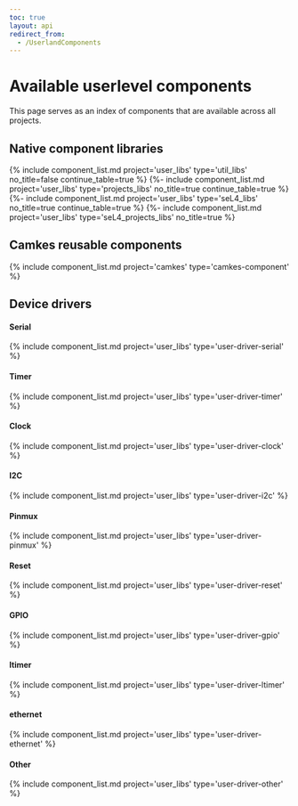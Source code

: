 ```yaml
---
toc: true
layout: api
redirect_from:
  - /UserlandComponents
---
```

# Available userlevel components

This page serves as an index of components that are available across all projects.


## Native component libraries

{% include component_list.md project='user_libs' type='util_libs' no_title=false continue_table=true %}
{%- include component_list.md project='user_libs' type='projects_libs' no_title=true continue_table=true %}
{%- include component_list.md project='user_libs' type='seL4_libs' no_title=true continue_table=true %}
{%- include component_list.md project='user_libs' type='seL4_projects_libs' no_title=true %}



## Camkes reusable components

{% include component_list.md project='camkes' type='camkes-component' %}

## Device drivers


#### Serial

{% include component_list.md project='user_libs' type='user-driver-serial' %}


#### Timer
{% include component_list.md project='user_libs' type='user-driver-timer' %}


#### Clock
{% include component_list.md project='user_libs' type='user-driver-clock' %}

#### I2C
{% include component_list.md project='user_libs' type='user-driver-i2c' %}

#### Pinmux
{% include component_list.md project='user_libs' type='user-driver-pinmux' %}

#### Reset
{% include component_list.md project='user_libs' type='user-driver-reset' %}

#### GPIO

{% include component_list.md project='user_libs' type='user-driver-gpio' %}

#### ltimer
{% include component_list.md project='user_libs' type='user-driver-ltimer' %}

#### ethernet
{% include component_list.md project='user_libs' type='user-driver-ethernet' %}

#### Other
{% include component_list.md project='user_libs' type='user-driver-other' %}



